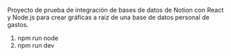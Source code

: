 Proyecto de prueba de integración de bases de datos de Notion con React y Node.js para crear gráficas a raíz de una base de datos personal de gastos.

1. npm run node
2. npm run dev
